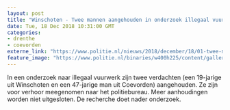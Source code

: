 ```yaml
---
layout: post
title: "Winschoten - Twee mannen aangehouden in onderzoek illegaal vuurwerk"
date: Tue, 18 Dec 2018 10:31:00 GMT
categories: 
- drenthe 
- coevorden 
externe_link: "https://www.politie.nl/nieuws/2018/december/18/01-twee-mannen-aangehouden-in-onderzoek-illegaal-vuurwerk.html"
feature_image: "https://www.politie.nl/binaries/w400h225/content/gallery/politie/nieuws/2018/december/01-nn/vuurwerk-youtube.jpg"
---
```


In een onderzoek naar illegaal vuurwerk zijn  twee verdachten (een 19-jarige uit Winschoten en een 47-jarige man uit Coevorden) aangehouden. Ze zijn voor verhoor meegenomen naar het politiebureau. Meer aanhoudingen worden niet uitgesloten. De recherche doet nader onderzoek.
